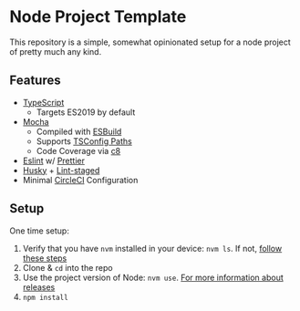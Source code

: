 # Node Project Template

This repository is a simple, somewhat opinionated setup for a node project of pretty much any kind.

## Features

- [TypeScript](https://www.typescriptlang.org/)
  - Targets ES2019 by default
- [Mocha](https://mochajs.org/)
  - Compiled with [ESBuild](https://esbuild.github.io/)
  - Supports [TSConfig Paths](https://www.typescriptlang.org/tsconfig#paths)
  - Code Coverage via [c8](https://github.com/bcoe/c8)
- [Eslint](https://eslint.org/) w/ [Prettier](https://prettier.io/)
- [Husky](https://github.com/typicode/husky) + [Lint-staged](https://github.com/okonet/lint-staged)
- Minimal [CircleCI](https://circleci.com/) Configuration

## Setup

One time setup:

1. Verify that you have `nvm` installed in your device: `nvm ls`. If not,
   [follow these steps](https://github.com/nvm-sh/nvm#installing-and-updating)
2. Clone & `cd` into the repo
3. Use the project version of Node: `nvm use`.
   [For more information about releases](https://nodejs.org/en/about/releases/)
4. `npm install`
